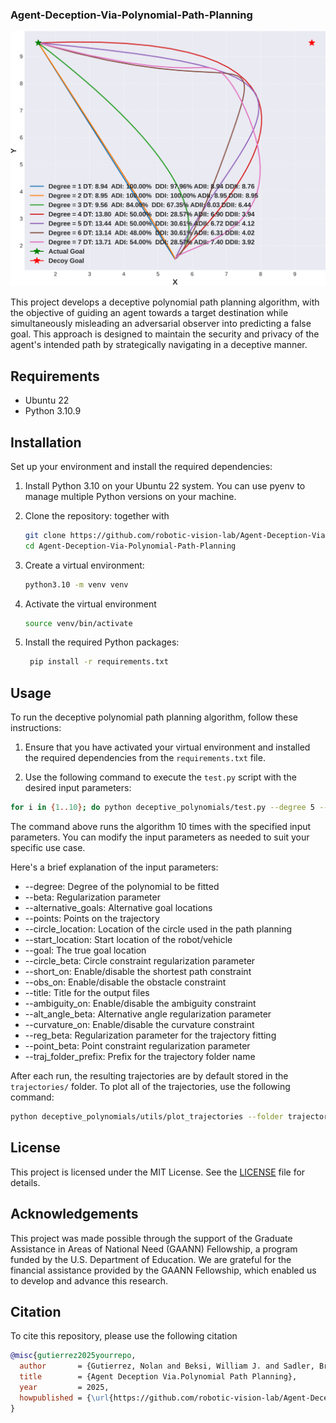 ### Agent-Deception-Via-Polynomial-Path-Planning

![alt text 1](example_images/degree_trajectories.png)

This project develops a deceptive polynomial path planning algorithm, with the objective of guiding an agent towards a target destination while simultaneously misleading an adversarial observer into predicting a false goal. This approach is designed to maintain the security and privacy of the agent's intended path by strategically navigating in a deceptive manner.


## Requirements

- Ubuntu 22
- Python 3.10.9

## Installation

Set up your environment and install the required dependencies:

1. Install Python 3.10 on your Ubuntu 22 system. You can use pyenv to manage multiple Python versions on your machine.

2. Clone the repository:
together with 
   ```bash
   git clone https://github.com/robotic-vision-lab/Agent-Deception-Via-Polynomial-Path-Planning.git
   cd Agent-Deception-Via-Polynomial-Path-Planning
   ```


3. Create a virtual environment:

   ```bash
   python3.10 -m venv venv
   ```
   
4. Activate the virtual environment
   ```bash
   source venv/bin/activate
   ```
5. Install the required Python packages:
   ```bash
    pip install -r requirements.txt
   ```


## Usage

To run the deceptive polynomial path planning algorithm, follow these instructions:

1. Ensure that you have activated your virtual environment and installed the required dependencies from the `requirements.txt` file.

2. Use the following command to execute the `test.py` script with the desired input parameters:

```bash
for i in {1..10}; do python deceptive_polynomials/test.py --degree 5 --beta 0  --alternative_goals "[[9.5,9.5]]" --points "[[9.5,9.5]]" --circle_location "(7,-8)" --start_location [5.5,1.5] --goal [1.5,9.5] --circle_beta 100   --short_on --obs_on  --title "Exg_Align_Coeff_Dist_Smooth_\$i"  --ambiguity_on --alt_angle_beta 1000  --curvature_on  --reg_beta 100000 ; done
```
The command above runs the algorithm 10 times with the specified input parameters. You can modify the input parameters as needed to suit your specific use case.

Here's a brief explanation of the input parameters:

- --degree: Degree of the polynomial to be fitted
- --beta: Regularization parameter
- --alternative_goals: Alternative goal locations
- --points: Points on the trajectory
- --circle_location: Location of the circle used in the path planning
- --start_location: Start location of the robot/vehicle
- --goal: The true goal location
- --circle_beta: Circle constraint regularization parameter
- --short_on: Enable/disable the shortest path constraint
- --obs_on: Enable/disable the obstacle constraint
- --title: Title for the output files
- --ambiguity_on: Enable/disable the ambiguity constraint
- --alt_angle_beta: Alternative angle regularization parameter
- --curvature_on: Enable/disable the curvature constraint
- --reg_beta: Regularization parameter for the trajectory fitting
- --point_beta: Point constraint regularization parameter
- --traj_folder_prefix: Prefix for the trajectory folder name


After each run, the resulting trajectories are by default stored in the
`trajectories/` folder. To plot all of the trajectories, use the following
command:
```bash
python deceptive_polynomials/utils/plot_trajectories --folder trajectories
``` 

## License

This project is licensed under the MIT License. See the [LICENSE](LICENSE) file for details.


## Acknowledgements

This project was made possible through the support of the Graduate Assistance in Areas of National Need (GAANN) Fellowship, a program funded by the U.S. Department of Education. We are grateful for the financial assistance provided by the GAANN Fellowship, which enabled us to develop and advance this research.


## Citation
To cite this repository, please use the following citation
```bibtex
@misc{gutierrez2025yourrepo,
  author       = {Gutierrez, Nolan and Beksi, William J. and Sadler, Brian M.},
  title        = {Agent Deception Via.Polynomial Path Planning},
  year         = 2025,
  howpublished = {\url{https://github.com/robotic-vision-lab/Agent-Deception-Via-Polynomial-Path-Planning.git}},
}

